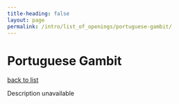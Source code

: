 ```yaml
---
title-heading: false
layout: page
permalink: /intro/list_of_openings/portuguese-gambit/
---
```


# Portuguese Gambit

[back to list](../../list_of_openings)

Description unavailable